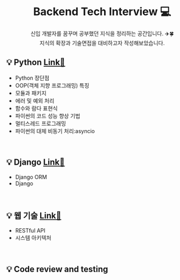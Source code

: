 
<div align="center"> <h1> Backend Tech Interview 💻</div>
<div align="center"> 신입 개발자를 꿈꾸며 공부했던 지식을 정리하는 공간입니다. ✈️🍀 
  <br>
  지식의 확장과 기술면접을 대비하고자 작성해보았습니다. 
  <br>
</div>



## :bulb: Python  [Link📄](https://github.com/dlwnsgur9242/Python_Backend_Interview/blob/main/%EC%9E%90%EA%B2%A9%EC%9A%94%EA%B1%B4/Python%EA%B0%9C%EB%85%90.txt)
+ Python 장단점
+ OOP(객체 지향 프로그래밍) 특징
+ 모듈과 패키지
+ 에러 및 예외 처리
+ 함수와 람다 표현식
+ 파이썬의 코드 성능 향상 기법
+ 멀티스레드 프로그래밍
+ 파이썬의 대체 비동기 처리:asyncio

<br>

## :bulb: Django [Link📄](https://github.com/dlwnsgur9242/Python_Backend_Interview/blob/main/%EC%9E%90%EA%B2%A9%EC%9A%94%EA%B1%B4/Django.md)
+ Django ORM
+ Django

<br>


## :bulb: 웹 기술 [Link📄](https://github.com/dlwnsgur9242/Python_Backend_Interview/blob/main/%EC%9E%90%EA%B2%A9%EC%9A%94%EA%B1%B4/%EC%9B%B9%20%EA%B8%B0%EC%88%A0.md)
+ RESTful API
+ 시스템 아키텍처

<br>


## :bulb: Code review and testing
<br>
